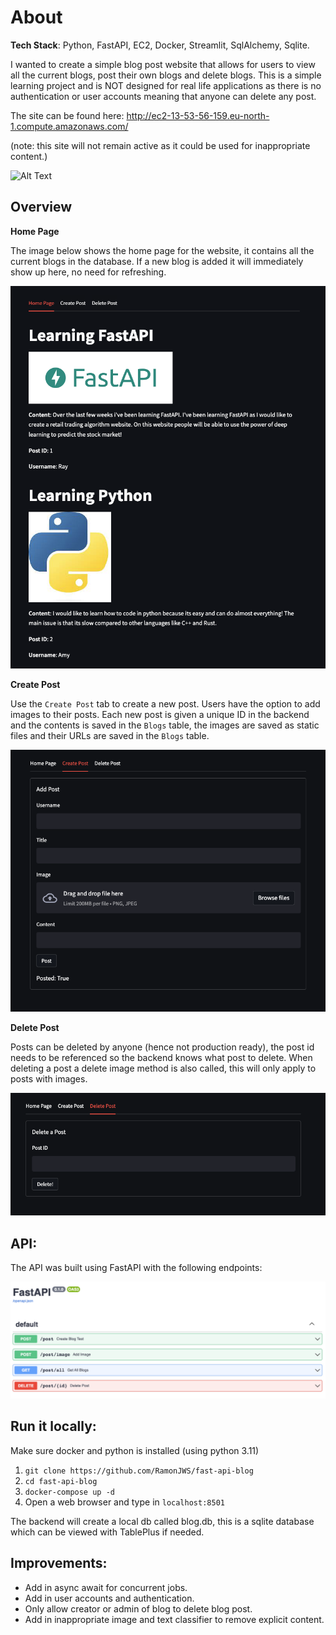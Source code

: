 # About
**Tech Stack**: Python, FastAPI, EC2, Docker, Streamlit, SqlAlchemy, Sqlite.

I wanted to create a simple blog post website that allows for users to view all the current blogs,
post their own blogs and delete blogs. This is a simple learning project and is NOT designed for real
life applications as there is no authentication or user accounts meaning that anyone can delete any post.

The site can be found here: http://ec2-13-53-56-159.eu-north-1.compute.amazonaws.com/

(note: this site will not remain active as it could be used for inappropriate content.)

![Alt Text](readme_files/demo.gif)

## Overview

**Home Page**

The image below shows the home page for the website, it contains all the current blogs in the database.
If a new blog is added it will immediately show up here, no need for refreshing.

![My text](readme_files/home_page.png)

**Create Post**

Use the `Create Post` tab to create a new post. Users have the option to add images to their posts. Each new post
is given a unique ID in the backend and the contents is saved in the `Blogs` table, the images are saved as static
files and their URLs are saved in the `Blogs` table.

![My Image](readme_files/create.png)

**Delete Post**

Posts can be deleted by anyone (hence not production ready), the post id needs to be referenced so the 
backend knows what post to delete. When deleting a post a delete image method is also called, this will
only apply to posts with images.

![My Image](readme_files/delete.png)
## API:

The API was built using FastAPI with the following endpoints:

![My Image](readme_files/api.png)

## Run it locally:

Make sure docker and python is installed (using python 3.11)

1. `git clone https://github.com/RamonJWS/fast-api-blog`
2. `cd fast-api-blog`
3. `docker-compose up -d`
4. Open a web browser and type in `localhost:8501`

The backend will create a local db called blog.db, this is a sqlite database which can be viewed with
TablePlus if needed.

## Improvements:

- Add in async await for concurrent jobs.
- Add in user accounts and authentication.
- Only allow creator or admin of blog to delete blog post.
- Add in inappropriate image and text classifier to remove explicit content.